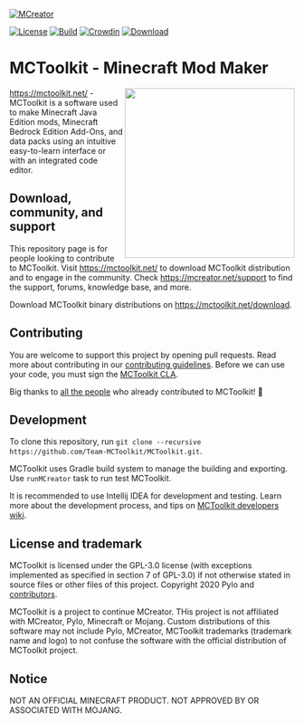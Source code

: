 [![MCreator](https://zupimages.net/up/20/46/cvwm.png)](https://mctoolkit.net/)

[![License](https://img.shields.io/badge/License-GPLv3-blue.svg)](https://github.com/Team-MCToolkit/MCToolkit/blob/master/LICENSE.txt)
[![Build](https://api.travis-ci.org/MCreator/MCreator.svg?branch=master)](https://travis-ci.org/github/Team-MCToolkit/MCToolkit)
[![Crowdin](https://badges.crowdin.net/mctoolkit/localized.svg)](https://crowdin.com/project/mctoolkit)
[![Download](https://img.shields.io/badge/Download-release-%2393c54b)](https://mctoolkit.net/download)
# MCToolkit - Minecraft Mod Maker

<img align="right" width="300" src="https://zupimages.net/up/20/46/bqcx.png">

https://mctoolkit.net/ - MCToolkit is a software used to make Minecraft Java Edition mods, Minecraft Bedrock Edition Add-Ons, and data packs using an intuitive easy-to-learn interface or with an integrated code editor.

## Download, community, and support

This repository page is for people looking to contribute to MCToolkit. Visit https://mctoolkit.net/ to download MCToolkit distribution and to engage in the community. Check https://mcreator.net/support to find the support, forums, knowledge base, and more.

Download MCToolkit binary distributions on https://mctoolkit.net/download.

## Contributing

You are welcome to support this project by opening pull requests. Read more about contributing in our [contributing guidelines](CONTRIBUTING.md).
Before we can use your code, you must sign the [MCToolkit CLA](https://cla-assistant.io/Team-MCToolkit/MCToolkit).

Big thanks to [all the people](https://github.com/Team-MCToolkit/MCToolkit/graphs/contributors) who already contributed to MCToolkit! 💚

## Development

To clone this repository, run `git clone --recursive https://github.com/Team-MCToolkit/MCToolkit.git`.

MCToolkit uses Gradle build system to manage the building and exporting. Use `runMCreator` task to run test MCToolkit.

It is recommended to use Intellij IDEA for development and testing. Learn more about the development process, and 
tips on [MCToolkit developers wiki](https://github.com/Team-MCToolkit/MCToolkit/wiki).

## License and trademark

MCToolkit is licensed under the GPL-3.0 license (with exceptions implemented as specified in section 7 of GPL-3.0) if not otherwise stated in source files or other files of this project. Copyright 2020 Pylo and [contributors](https://github.com/Team-MCToolkit/MCToolkit/graphs/contributors).

MCToolkit is a project to continue MCreator. THis project is not affiliated with MCreator, Pylo, Minecraft or Mojang. Custom distributions of this software may not include Pylo, MCreator, MCToolkit trademarks (trademark name and logo) to not confuse the software with the official distribution of MCToolkit project.

## Notice

NOT AN OFFICIAL MINECRAFT PRODUCT. NOT APPROVED BY OR ASSOCIATED WITH MOJANG.

